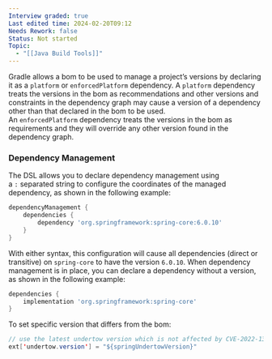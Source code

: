 ```yaml
---
Interview graded: true
Last edited time: 2024-02-20T09:12
Needs Rework: false
Status: Not started
Topic:
  - "[[Java Build Tools]]"
---
```

Gradle allows a bom to be used to manage a project’s versions by declaring it as a `platform` or `enforcedPlatform` dependency. A `platform` dependency treats the versions in the bom as recommendations and other versions and constraints in the dependency graph may cause a version of a dependency other than that declared in the bom to be used. An `enforcedPlatform` dependency treats the versions in the bom as requirements and they will override any other version found in the dependency graph.

### **Dependency Management**

The DSL allows you to declare dependency management using a `:` separated string to configure the coordinates of the managed dependency, as shown in the following example:

```Groovy
dependencyManagement {
    dependencies {
        dependency 'org.springframework:spring-core:6.0.10'
    }
}
```

With either syntax, this configuration will cause all dependencies (direct or transitive) on `spring-core` to have the version `6.0.10`. When dependency management is in place, you can declare a dependency without a version, as shown in the following example:

```Groovy
dependencies {
    implementation 'org.springframework:spring-core'
}
```

To set specific version that differs from the bom:

```Java
// use the latest undertow version which is not affected by CVE-2022-1319 and not the version from the Spring Boot BOM
ext['undertow.version'] = "${springUndertowVersion}"
```